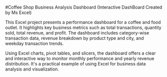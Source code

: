 #Coffee Shop Business Analysis Dashboard (Interactive DashBoard Created by Ms Excel)

This Excel project presents a performance dashboard for a coffee and food outlet. It highlights key business metrics such as total transactions, quantity sold, total revenue, and profit. The dashboard includes category-wise transaction data, revenue breakdown by product type and city, and weekday transaction trends.

Using Excel charts, pivot tables, and slicers, the dashboard offers a clear and interactive way to monitor monthly performance and yearly revenue distribution. It's a practical example of using Excel for business data analysis and visualization.
